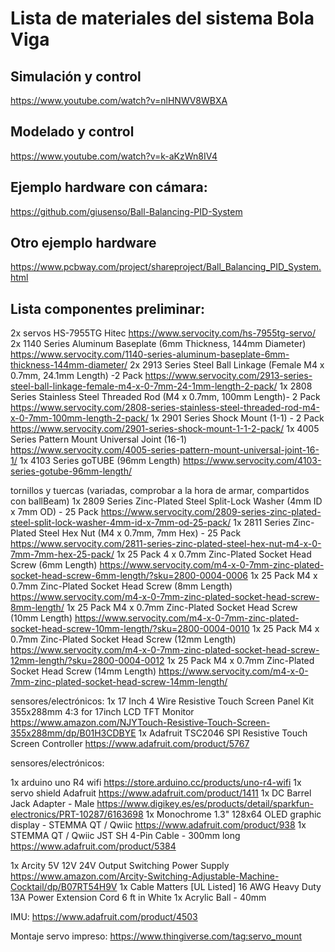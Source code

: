 # Lista de materiales del sistema Bola Viga

## Simulación y control
https://www.youtube.com/watch?v=nlHNWV8WBXA

## Modelado y control
https://www.youtube.com/watch?v=k-aKzWn8IV4

## Ejemplo hardware con cámara:
https://github.com/giusenso/Ball-Balancing-PID-System

## Otro ejemplo hardware
https://www.pcbway.com/project/shareproject/Ball_Balancing_PID_System.html



## Lista componentes preliminar:

2x servos HS-7955TG Hitec https://www.servocity.com/hs-7955tg-servo/ 
2x 1140 Series Aluminum Baseplate (6mm Thickness, 144mm Diameter) https://www.servocity.com/1140-series-aluminum-baseplate-6mm-thickness-144mm-diameter/ 
2x 2913 Series Steel Ball Linkage (Female M4 x 0.7mm, 24.1mm Length) -2 Pack https://www.servocity.com/2913-series-steel-ball-linkage-female-m4-x-0-7mm-24-1mm-length-2-pack/ 
1x 2808 Series Stainless Steel Threaded Rod (M4 x 0.7mm, 100mm Length)- 2 Pack https://www.servocity.com/2808-series-stainless-steel-threaded-rod-m4-x-0-7mm-100mm-length-2-pack/ 
1x 2901 Series Shock Mount (1-1) - 2 Pack https://www.servocity.com/2901-series-shock-mount-1-1-2-pack/ 
1x 4005 Series Pattern Mount Universal Joint (16-1) https://www.servocity.com/4005-series-pattern-mount-universal-joint-16-1/ 
1x 4103 Series goTUBE (96mm Length) https://www.servocity.com/4103-series-gotube-96mm-length/ 

tornillos y tuercas (variadas, comprobar a la hora de armar, compartidos con ballBeam)
1x 2809 Series Zinc-Plated Steel Split-Lock Washer (4mm ID x 7mm OD) - 25 Pack https://www.servocity.com/2809-series-zinc-plated-steel-split-lock-washer-4mm-id-x-7mm-od-25-pack/ 
1x 2811 Series Zinc-Plated Steel Hex Nut (M4 x 0.7mm, 7mm Hex) - 25 Pack https://www.servocity.com/2811-series-zinc-plated-steel-hex-nut-m4-x-0-7mm-7mm-hex-25-pack/ 
1x 25 Pack 4 x 0.7mm Zinc-Plated Socket Head Screw (6mm Length) https://www.servocity.com/m4-x-0-7mm-zinc-plated-socket-head-screw-6mm-length/?sku=2800-0004-0006 
1x 25 Pack M4 x 0.7mm Zinc-Plated Socket Head Screw (8mm Length) https://www.servocity.com/m4-x-0-7mm-zinc-plated-socket-head-screw-8mm-length/ 
1x 25 Pack M4 x 0.7mm Zinc-Plated Socket Head Screw (10mm Length) https://www.servocity.com/m4-x-0-7mm-zinc-plated-socket-head-screw-10mm-length/?sku=2800-0004-0010 
1x 25 Pack M4 x 0.7mm Zinc-Plated Socket Head Screw (12mm Length) https://www.servocity.com/m4-x-0-7mm-zinc-plated-socket-head-screw-12mm-length/?sku=2800-0004-0012 
1x 25 Pack M4 x 0.7mm Zinc-Plated Socket Head Screw (14mm Length) https://www.servocity.com/m4-x-0-7mm-zinc-plated-socket-head-screw-14mm-length/ 


sensores/electrónicos:
1x 17 Inch 4 Wire Resistive Touch Screen Panel Kit 355x288mm 4:3 for 17inch LCD TFT Monitor https://www.amazon.com/NJYTouch-Resistive-Touch-Screen-355x288mm/dp/B01H3CDBYE 
1x Adafruit TSC2046 SPI Resistive Touch Screen Controller https://www.adafruit.com/product/5767 


sensores/electrónicos:


1x   arduino uno R4 wifi https://store.arduino.cc/products/uno-r4-wifi 
1x   servo shield Adafruit  https://www.adafruit.com/product/1411
1x   DC Barrel Jack Adapter - Male https://www.digikey.es/es/products/detail/sparkfun-electronics/PRT-10287/6163698
1x   Monochrome 1.3" 128x64 OLED   graphic display - STEMMA QT /    Qwiic https://www.adafruit.com/product/938
1x STEMMA QT / Qwiic JST SH 4-Pin Cable - 300mm long https://www.adafruit.com/product/5384 

1x    Arcity 5V 12V 24V Output Switching Power Supply https://www.amazon.com/Arcity-Switching-Adjustable-Machine-Cocktail/dp/B07RT54H9V 
1x    Cable Matters [UL Listed] 16 AWG Heavy Duty 13A Power Extension Cord 6 ft in White 
1x    Acrylic Ball - 40mm 


IMU:
https://www.adafruit.com/product/4503

Montaje servo impreso:
https://www.thingiverse.com/tag:servo_mount